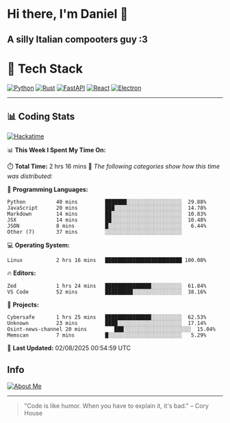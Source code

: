 # Hi there, I'm Daniel 👋

## A silly Italian compooters guy :3

# 🚀 Tech Stack

[![Python](https://img.shields.io/badge/Python-3.13%2B-blue?style=for-the-badge&logo=python&logoColor=white)](https://www.python.org/)
[![Rust](https://img.shields.io/badge/Rust-1.87%2B-black?style=for-the-badge&logo=rust&logoColor=white)](https://www.rust-lang.org/)
[![FastAPI](https://img.shields.io/badge/FastAPI-0.110.0%2B-green?style=for-the-badge&logo=fastapi&logoColor=white)](https://fastapi.tiangolo.com/)
[![React](https://img.shields.io/badge/React-19.1.0%2B-blue?style=for-the-badge&logo=react&logoColor=white)](https://react.dev/)
[![Electron](https://img.shields.io/badge/Electron-36.2.0%2B-dark?style=for-the-badge&logo=electron&logoColor=white)](https://www.electronjs.org/)

---

## 📊 Coding Stats

[![Hackatime](https://img.shields.io/badge/Hackatime-Hack%20Club-orange?style=for-the-badge&logo=wakatime&logoColor=white)](https://hackatime.hackclub.com)

<!--START_SECTION:waka-->
📊 **This Week I Spent My Time On:**

⏱️ **Total Time:** 2 hrs 16 mins
📝 *The following categories show how this time was distributed:*

💬 **Programming Languages:**
```text
Python          40 mins         ███████░░░░░░░░░░░░░░░░░░  29.88%
JavaScript      20 mins         ███░░░░░░░░░░░░░░░░░░░░░░  14.78%
Markdown        14 mins         ██░░░░░░░░░░░░░░░░░░░░░░░  10.83%
JSX             14 mins         ██░░░░░░░░░░░░░░░░░░░░░░░  10.48%
JSON            8 mins          █░░░░░░░░░░░░░░░░░░░░░░░░   6.44%
Other (7)       37 mins         ░░░░░░░░░░░░░░░░░░░░░░░░░
```

💻 **Operating System:**
```text
Linux           2 hrs 16 mins   █████████████████████████ 100.00%
```

🔥 **Editors:**
```text
Zed             1 hrs 24 mins   ███████████████░░░░░░░░░░  61.84%
VS Code         52 mins         █████████░░░░░░░░░░░░░░░░  38.16%
```

📁 **Projects:**
```text
Cybersafe       1 hrs 25 mins   ███████████████░░░░░░░░░░  62.53%
Unknown         23 mins         ████░░░░░░░░░░░░░░░░░░░░░  17.14%
Osint-news-channel 20 mins         ███░░░░░░░░░░░░░░░░░░░░░░  15.04%
Memscan         7 mins          █░░░░░░░░░░░░░░░░░░░░░░░░   5.29%
```

📅 **Last Updated:** 02/08/2025 00:54:59 UTC

<!--END_SECTION:waka-->


## Info
[![About Me](https://img.shields.io/badge/About--Me-black?style=for-the-badge&logo=numpy&logoColor=white)](https://danielscos.github.io/about_me)

---

> "Code is like humor. When you have to explain it, it's bad." – Cory House
